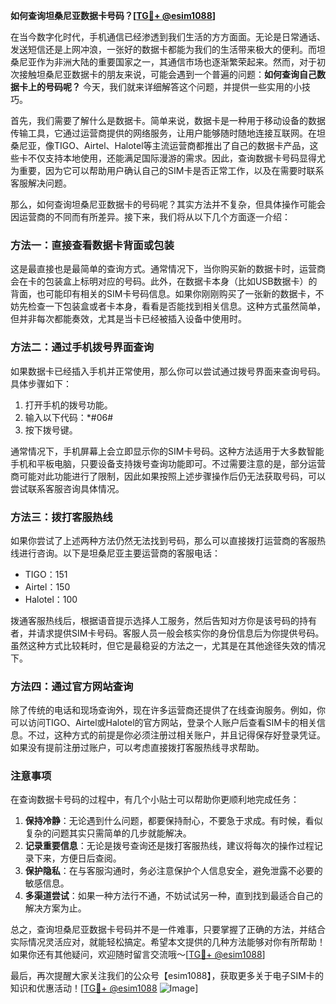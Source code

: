 **如何查询坦桑尼亚数据卡号码？[[TG💪+ @esim1088](https://t.me/s/esim1088)]**

在当今数字化时代，手机通信已经渗透到我们生活的方方面面。无论是日常通话、发送短信还是上网冲浪，一张好的数据卡都能为我们的生活带来极大的便利。而坦桑尼亚作为非洲大陆的重要国家之一，其通信市场也逐渐繁荣起来。然而，对于初次接触坦桑尼亚数据卡的朋友来说，可能会遇到一个普遍的问题：**如何查询自己数据卡上的号码呢？** 今天，我们就来详细解答这个问题，并提供一些实用的小技巧。

首先，我们需要了解什么是数据卡。简单来说，数据卡是一种用于移动设备的数据传输工具，它通过运营商提供的网络服务，让用户能够随时随地连接互联网。在坦桑尼亚，像TIGO、Airtel、Halotel等主流运营商都推出了自己的数据卡产品，这些卡不仅支持本地使用，还能满足国际漫游的需求。因此，查询数据卡号码显得尤为重要，因为它可以帮助用户确认自己的SIM卡是否正常工作，以及在需要时联系客服解决问题。

那么，如何查询坦桑尼亚数据卡的号码呢？其实方法并不复杂，但具体操作可能会因运营商的不同而有所差异。接下来，我们将从以下几个方面逐一介绍：

### 方法一：直接查看数据卡背面或包装

这是最直接也是最简单的查询方式。通常情况下，当你购买新的数据卡时，运营商会在卡的包装盒上标明对应的号码。此外，在数据卡本身（比如USB数据卡）的背面，也可能印有相关的SIM卡号码信息。如果你刚刚购买了一张新的数据卡，不妨先检查一下包装盒或者卡本身，看看是否能找到相关信息。这种方式虽然简单，但并非每次都能奏效，尤其是当卡已经被插入设备中使用时。

### 方法二：通过手机拨号界面查询

如果数据卡已经插入手机并正常使用，那么你可以尝试通过拨号界面来查询号码。具体步骤如下：
1. 打开手机的拨号功能。
2. 输入以下代码：*#06#
3. 按下拨号键。

通常情况下，手机屏幕上会立即显示你的SIM卡号码。这种方法适用于大多数智能手机和平板电脑，只要设备支持拨号查询功能即可。不过需要注意的是，部分运营商可能对此功能进行了限制，因此如果按照上述步骤操作后仍无法获取号码，可以尝试联系客服咨询具体情况。

### 方法三：拨打客服热线

如果你尝试了上述两种方法仍然无法找到号码，那么可以直接拨打运营商的客服热线进行咨询。以下是坦桑尼亚主要运营商的客服电话：
- TIGO：151
- Airtel：150
- Halotel：100

拨通客服热线后，根据语音提示选择人工服务，然后告知对方你是该号码的持有者，并请求提供SIM卡号码。客服人员一般会核实你的身份信息后为你提供号码。虽然这种方式比较耗时，但它是最稳妥的方法之一，尤其是在其他途径失效的情况下。

### 方法四：通过官方网站查询

除了传统的电话和现场查询外，现在许多运营商还提供了在线查询服务。例如，你可以访问TIGO、Airtel或Halotel的官方网站，登录个人账户后查看SIM卡的相关信息。不过，这种方式的前提是你必须注册过相关账户，并且记得保存好登录凭证。如果没有提前注册过账户，可以考虑直接拨打客服热线寻求帮助。

### 注意事项

在查询数据卡号码的过程中，有几个小贴士可以帮助你更顺利地完成任务：
1. **保持冷静**：无论遇到什么问题，都要保持耐心，不要急于求成。有时候，看似复杂的问题其实只需简单的几步就能解决。
2. **记录重要信息**：无论是拨号查询还是拨打客服热线，建议将每次的操作过程记录下来，方便日后查阅。
3. **保护隐私**：在与客服沟通时，务必注意保护个人信息安全，避免泄露不必要的敏感信息。
4. **多渠道尝试**：如果一种方法行不通，不妨试试另一种，直到找到最适合自己的解决方案为止。

总之，查询坦桑尼亚数据卡号码并不是一件难事，只要掌握了正确的方法，并结合实际情况灵活应对，就能轻松搞定。希望本文提供的几种方法能够对你有所帮助！如果你还有其他疑问，欢迎随时留言交流哦～[[TG💪+ @esim1088](https://t.me/s/esim1088)]

最后，再次提醒大家关注我们的公众号【esim1088】，获取更多关于电子SIM卡的知识和优惠活动！[[TG💪+ @esim1088](https://t.me/s/esim1088) ![Image](https://i.postimg.cc/4NQfJmqS/Snipaste-2025-05-13-00-14-12.png)]